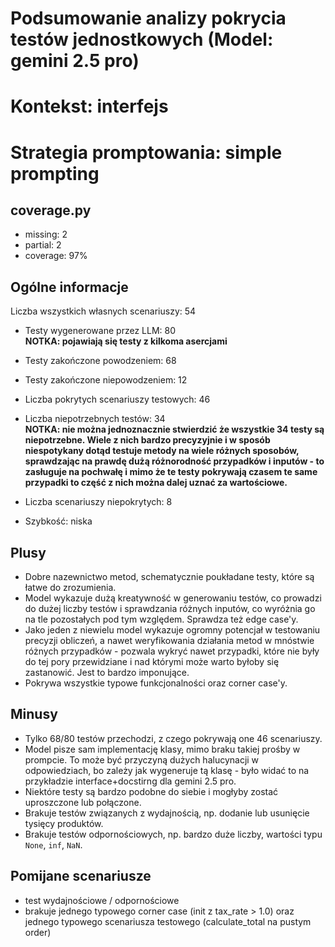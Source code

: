 # Podsumowanie analizy pokrycia testów jednostkowych (Model: gemini 2.5 pro)
# Kontekst: interfejs
# Strategia promptowania: simple prompting

## coverage.py
- missing: 2
- partial: 2
- coverage: 97%

## Ogólne informacje

Liczba wszystkich własnych scenariuszy: 54

- Testy wygenerowane przez LLM: 80
<br/> <strong>NOTKA: pojawiają się testy z kilkoma asercjami</strong>
- Testy zakończone powodzeniem: 68
- Testy zakończone niepowodzeniem: 12


- Liczba pokrytych scenariuszy testowych: 46
- Liczba niepotrzebnych testów: 34
<br/> <strong>NOTKA: nie można jednoznacznie stwierdzić że wszystkie 34 testy są niepotrzebne. Wiele z nich bardzo precyzyjnie i w sposób niespotykany dotąd testuje metody na wiele różnych sposobów, sprawdzając na prawdę dużą różnorodność przypadków i inputów - to zasługuje na pochwałę i mimo że te testy pokrywają czasem te same przypadki to część z nich można dalej uznać za wartościowe.</strong>
- Liczba scenariuszy niepokrytych: 8
- Szybkość: niska

## Plusy

- Dobre nazewnictwo metod, schematycznie poukładane testy, które są łatwe do zrozumienia.
- Model wykazuje dużą kreatywność w generowaniu testów, co prowadzi do dużej liczby testów i sprawdzania różnych inputów, co wyróżnia go na tle pozostałych pod tym względem. Sprawdza też edge case'y.
- Jako jeden z niewielu model wykazuje ogromny potencjał w testowaniu precyzji obliczeń, a nawet weryfikowania działania metod w mnóstwie różnych przypadków - pozwala wykryć nawet przypadki, które nie były do tej pory przewidziane i nad którymi może warto byłoby się zastanowić. Jest to bardzo imponujące.
- Pokrywa wszystkie typowe funkcjonalności oraz corner case'y.

## Minusy

- Tylko 68/80 testów przechodzi, z czego pokrywają one 46 scenariuszy.
- Model pisze sam implementację klasy, mimo braku takiej prośby w prompcie. To może być przyczyną dużych halucynacji w odpowiedziach, bo zależy jak wygeneruje tą klasę - było widać to na przykładzie interface+docstirng dla gemini 2.5 pro.
- Niektóre testy są bardzo podobne do siebie i mogłyby zostać uproszczone lub połączone.
- Brakuje testów związanych z wydajnością, np. dodanie lub usunięcie tysięcy produktów.
- Brakuje testów odpornościowych, np. bardzo duże liczby, wartości typu `None`, `inf`, `NaN`.

## Pomijane scenariusze

- test wydajnościowe / odpornościowe
- brakuje jednego typowego corner case (init z tax_rate > 1.0) oraz jednego typowego scenariusza testowego (calculate_total na pustym order)

